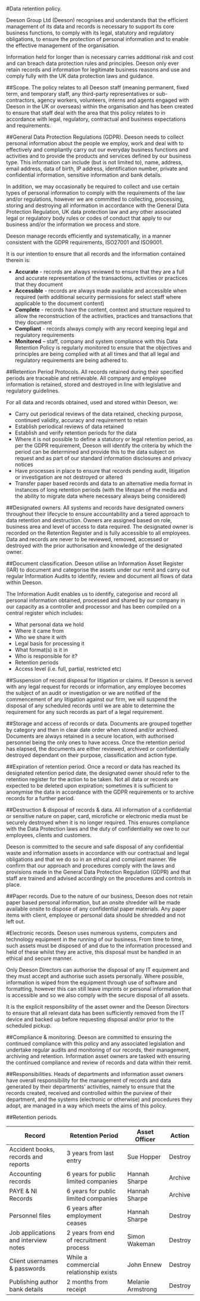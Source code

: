 #Data retention policy.

Deeson Group Ltd (Deeson) recognises and understands that the efficient management of its data and records is necessary to support its core business functions, to comply with its legal, statutory and regulatory obligations, to ensure the protection of personal information and to enable the effective management of the organisation.

Information held for longer than is necessary carries additional risk and cost and can breach data protection rules and principles. Deeson only ever retain records and information for legitimate business reasons and use and comply fully with the UK data protection laws and guidance. 

##Scope.
The policy relates to all Deeson staff (meaning permanent, fixed term, and temporary staff, any third-party representatives or sub-contractors, agency workers, volunteers, interns and agents engaged with Deeson in the UK or overseas) within the organisation and has been created to ensure that staff deal with the area that this policy relates to in accordance with legal, regulatory, contractual and business expectations and requirements.

##General Data Protection Regulations (GDPR).
Deeson needs to collect personal information about the people we employ, work and deal with to effectively and compliantly carry out our everyday business functions and activities and to provide the products and services defined by our business type. This information can include (but is not limited to), name, address, email address, data of birth, IP address, identification number, private and confidential information, sensitive information and bank details.

In addition, we may occasionally be required to collect and use certain types of personal information to comply with the requirements of the law and/or regulations, however we are committed to collecting, processing, storing and destroying all information in accordance with the General Data Protection Regulation, UK data protection law and any other associated legal or regulatory body rules or codes of conduct that apply to our business and/or the information we process and store.

Deeson manage records efficiently and systematically, in a manner consistent with the GDPR requirements, ISO27001 and ISO9001. 

It is our intention to ensure that all records and the information contained therein is: 

- **Accurate** - records are always reviewed to ensure that they are a full and accurate representation of the transactions, activities or practices that they document
- **Accessible** - records are always made available and accessible when required (with additional security permissions for select staff where applicable to the document content)
- **Complete** - records have the content, context and structure required to allow the reconstruction of the activities, practices and transactions that they document
- **Compliant** - records always comply with any record keeping legal and regulatory requirements
- **Monitored** – staff, company and system compliance with this Data Retention Policy is regularly monitored to ensure that the objectives and principles are being complied with at all times and that all legal and regulatory requirements are being adhered to.

##Retention Period Protocols.
All records retained during their specified periods are traceable and retrievable. All company and employee information is retained, stored and destroyed in line with legislative and regulatory guidelines. 

For all data and records obtained, used and stored within Deeson, we: 

- Carry out periodical reviews of the data retained, checking purpose, continued validity, accuracy and requirement to retain 
- Establish periodical reviews of data retained
- Establish and verify retention periods for the data
- Where it is not possible to define a statutory or legal retention period, as per the GDPR requirement, Deeson will identify the criteria by which the period can be determined and provide this to the data subject on request and as part of our standard information disclosures and privacy notices
- Have processes in place to ensure that records pending audit, litigation or investigation are not destroyed or altered
- Transfer paper based records and data to an alternative media format in instances of long retention periods (with the lifespan of the media and the ability to migrate data where necessary always being considered)

##Designated owners.
All systems and records have designated owners throughout their lifecycle to ensure accountability and a tiered approach to data retention and destruction. Owners are assigned based on role, business area and level of access to data required. The designated owner is recorded on the Retention Register and is fully accessible to all employees. Data and records are never to be reviewed, removed, accessed or destroyed with the prior authorisation and knowledge of the designated owner.

##Document classification.
Deeson utilise an Information Asset Register (IAR) to document and categorise the assets under our remit and carry out regular Information Audits to identify, review and document all flows of data within Deeson.

The Information Audit enables us to identify, categorise and record all personal information obtained, processed and shared by our company in our capacity as a controller and processor and has been compiled on a central register which includes: 

- What personal data we hold
- Where it came from
- Who we share it with 
- Legal basis for processing it
- What format(s) is it in
- Who is responsible for it?
- Retention periods
- Access level (i.e. full, partial, restricted etc)

##Suspension of record disposal for litigation or claims.
If Deeson is served with any legal request for records or information, any employee becomes the subject of an audit or investigation or we are notified of the commencement of any litigation against our firm, we will suspend the disposal of any scheduled records until we are able to determine the requirement for any such records as part of a legal requirement.

##Storage and access of records or data.
Documents are grouped together by category and then in clear date order when stored and/or archived. Documents are always retained in a secure location, with authorised personnel being the only ones to have access. Once the retention period has elapsed, the documents are either reviewed, archived or confidentially destroyed dependant on their purpose, classification and action type. 

##Expiration of retention period.
Once a record or data has reached its designated retention period date, the designated owner should refer to the retention register for the action to be taken. Not all data or records are expected to be deleted upon expiration; sometimes it is sufficient to anonymise the data in accordance with the GDPR requirements or to archive records for a further period. 

##Destruction & disposal of records & data.
All information of a confidential or sensitive nature on paper, card, microfiche or electronic media must be securely destroyed when it is no longer required. This ensures compliance with the Data Protection laws and the duty of confidentiality we owe to our employees, clients and customers. 

Deeson is committed to the secure and safe disposal of any confidential waste and information assets in accordance with our contractual and legal obligations and that we do so in an ethical and compliant manner. We confirm that our approach and procedures comply with the laws and provisions made in the General Data Protection Regulation (GDPR) and that staff are trained and advised accordingly on the procedures and controls in place.

##Paper records.
Due to the nature of our business, Deeson does not retain paper based personal information, but an onsite shredder will be made available onsite to dispose of any confidential paper materials. Any paper items with client, employee or personal data should be shredded and not left out.

#Electronic records.
Deeson uses numerous systems, computers and technology equipment in the running of our business. From time to time, such assets must be disposed of and due to the information processed and held of these whilst they are active, this disposal must be handled in an ethical and secure manner. 

Only Deeson Directors can authorise the disposal of any IT equipment and they must accept and authorise such assets personally. Where possible, information is wiped from the equipment through use of software and formatting, however this can still leave imprints or personal information that is accessible and so we also comply with the secure disposal of all assets.

It is the explicit responsibility of the asset owner and the Deeson Directors to ensure that all relevant data has been sufficiently removed from the IT device and backed up before requesting disposal and/or prior to the scheduled pickup.

##Compliance & monitoring.
Deeson are committed to ensuring the continued compliance with this policy and any associated legislation and undertake regular audits and monitoring of our records, their management, archiving and retention. Information asset owners are tasked with ensuring the continued compliance and review of records and data within their remit.

##Responsibilities.
Heads of departments and information asset owners have overall responsibility for the management of records and data generated by their departments' activities, namely to ensure that the records created, received and controlled within the purview of their department, and the systems (electronic or otherwise) and procedures they adopt, are managed in a way which meets the aims of this policy.

##Retention periods.

| Record                               | Retention Period                        | Asset Officer     | Action  |
|--------------------------------------|-----------------------------------------|-------------------|---------|
| Accident books, records and reports  | 3 years from last entry                 | Sue Hopper        | Destroy |
| Accounting records                   | 6 years for public limited companies    | Hannah Sharpe     | Archive |
| PAYE & NI Records                    | 6 years for public limited companies    | Hannah Sharpe     | Archive |
| Personnel files                      | 6 years after employment ceases         | Hannah Sharpe     | Destroy |
| Job applications and interview notes | 2 years from end of recruitment process | Simon Wakeman     | Destroy |
| Client usernames & passwords         | While a commercial relationship exists  | John Ennew        | Destroy |
| Publishing author bank details       | 2 months from receipt                   | Melanie Armstrong | Destroy |